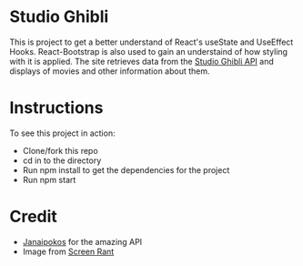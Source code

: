 # Studio Ghibli 

This is project to get a better understand of React's useState and UseEffect Hooks. React-Bootstrap is also used to gain an understaind of how styling with it is applied. The site retrieves data from the [Studio Ghibli API](https://ghibliapi.herokuapp.com/) and displays of movies and other information about them.

# Instructions

To see this project in action:
  - Clone/fork this repo
  - cd in to the directory
  - Run npm install to get the dependencies for the project
  - Run npm start 

# Credit

- [Janaipokos](https://github.com/janaipakos) for the amazing API
- Image from [Screen Rant](https://screenrant.com/)